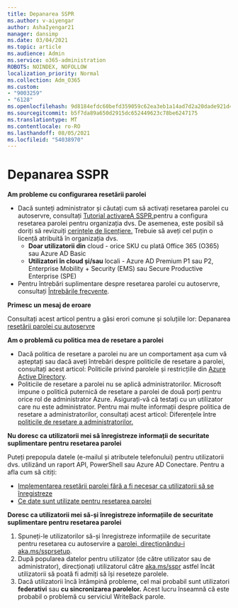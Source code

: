 ```yaml
---
title: Depanarea SSPR
ms.author: v-aiyengar
author: AshaIyengar21
manager: dansimp
ms.date: 03/04/2021
ms.topic: article
ms.audience: Admin
ms.service: o365-administration
ROBOTS: NOINDEX, NOFOLLOW
localization_priority: Normal
ms.collection: Adm_O365
ms.custom:
- "9003259"
- "6128"
ms.openlocfilehash: 9d8184efdc60befd359059c62ea3eb1a14ad7d2a20dade921d4a71e424f52033
ms.sourcegitcommit: b5f7da89a650d2915dc652449623c78be6247175
ms.translationtype: MT
ms.contentlocale: ro-RO
ms.lasthandoff: 08/05/2021
ms.locfileid: "54038970"
---
```

# <a name="troubleshoot-sspr"></a>Depanarea SSPR

**Am probleme cu configurarea resetării parolei**

- Dacă sunteți administrator și căutați cum să activați resetarea parolei cu autoservre, consultați [Tutorial activareA SSPR,](https://docs.microsoft.com/azure/active-directory/authentication/tutorial-enable-sspr)pentru a configura resetarea parolei pentru organizația dvs. De asemenea, este posibil să doriți să revizuiți [cerințele de licențiere.](https://docs.microsoft.com/azure/active-directory/authentication/concept-sspr-licensing?WT.mc_id=Portal-Microsoft_Azure_Support) Trebuie să aveți cel puțin o licență atribuită în organizația dvs.
    - **Doar utilizatorii din** cloud - orice SKU cu plată Office 365 (O365) sau Azure AD Basic
    - **Utilizatori în cloud și/sau** locali - Azure AD Premium P1 sau P2, Enterprise Mobility + Security (EMS) sau Secure Productive Enterprise (SPE)
- Pentru întrebări suplimentare despre resetarea parolei cu autoservre, consultați [Întrebările frecvente](https://docs.microsoft.com/azure/active-directory/authentication/active-directory-passwords-faq?WT.mc_id=Portal-Microsoft_Azure_Support).

**Primesc un mesaj de eroare**

Consultați acest articol pentru a găsi erori comune și soluțiile lor: Depanarea [resetării parolei cu autoservre](https://docs.microsoft.com/azure/active-directory/authentication/active-directory-passwords-troubleshoot?WT.mc_id=Portal-Microsoft_Azure_Support)

**Am o problemă cu politica mea de resetare a parolei**

- Dacă politica de resetare a parolei nu are un comportament așa cum vă așteptați sau dacă aveți întrebări despre politicile de resetare a parolei, consultați acest articol: Politicile privind parolele și restricțiile din [Azure Active Directory](https://docs.microsoft.com/azure/active-directory/authentication/concept-sspr-policy?WT.mc_id=Portal-Microsoft_Azure_Support).
- Politicile de resetare a parolei nu se aplică administratorilor. Microsoft impune o politică puternică de resetare a parolei de două porți pentru orice rol de administrator Azure. Asigurați-vă că testați cu un utilizator care nu este administrator. Pentru mai multe informații despre politica de resetare a administratorilor, consultați acest articol: Diferențele între [politicile de resetare a administratorilor.](https://docs.microsoft.com/azure/active-directory/authentication/concept-sspr-policy?WT.mc_id=Portal-Microsoft_Azure_Support#administrator-reset-policy-differences)

**Nu doresc ca utilizatorii mei să înregistreze informații de securitate suplimentare pentru resetarea parolei**

Puteți prepopula datele (e-mailul și atributele telefonului) pentru utilizatorii dvs. utilizând un raport API, PowerShell sau Azure AD Conectare. Pentru a afla cum să citiți:

- [Implementarea resetării parolei fără a fi necesar ca utilizatorii să se înregistreze](https://docs.microsoft.com/azure/active-directory/active-directory-passwords-data?WT.mc_id=Portal-Microsoft_Azure_Support#set-and-read-authentication-data-using-powershell)
- [Ce date sunt utilizate pentru resetarea parolei](https://docs.microsoft.com/azure/active-directory/active-directory-passwords-data?WT.mc_id=Portal-Microsoft_Azure_Support)

**Doresc ca utilizatorii mei să-și înregistreze informațiile de securitate suplimentare pentru resetarea parolei**

1. Spuneți-le utilizatorilor să-și înregistreze informațiile de securitate pentru resetarea cu autoservire a [parolei, direcționându-i aka.ms/ssprsetup](https://mysignins.microsoft.com/security-info).
1. După popularea datelor pentru utilizator (de către utilizator sau de administrator), direcționați utilizatorul către [aka.ms/sspr](https://passwordreset.microsoftonline.com/) astfel încât utilizatorii să poată fi admiți să își reseteze parolele.
1. Dacă utilizatorii încă întâmpină probleme, cel mai probabil sunt utilizatori **federativi** sau **cu sincronizarea parolelor.** Acest lucru înseamnă că este probabil o problemă cu serviciul WriteBack parole.